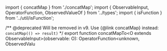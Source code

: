 import { concatMap } from './concatMap';
import { ObservableInput, OperatorFunction, ObservedValueOf } from '../types';
import { isFunction } from '../util/isFunction';

/** @deprecated Will be removed in v9. Use {@link concatMap} instead: `concatMap(() => result)` */
export function concatMapTo<O extends ObservableInput<unknown>>(observable: O): OperatorFunction<unknown, ObservedValu